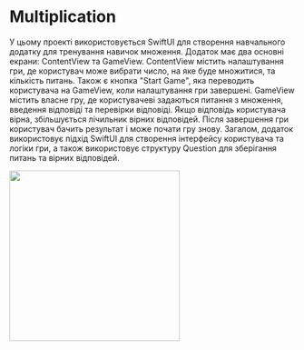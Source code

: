 # Multiplication

У цьому проекті використовується SwiftUI для створення навчального додатку для тренування навичок множення. Додаток має два основні екрани: ContentView та GameView.
ContentView містить налаштування гри, де користувач може вибрати число, на яке буде множитися, та кількість питань. Також є кнопка "Start Game", яка переводить користувача на GameView, коли налаштування гри завершені.
GameView містить власне гру, де користувачеві задаються питання з множення, введення відповіді та перевірки відповіді. Якщо відповідь користувача вірна, збільшується лічильник вірних відповідей. Після завершення гри користувач бачить результат і може почати гру знову.
Загалом, додаток використовує підхід SwiftUI для створення інтерфейсу користувача та логіки гри, а також використовує структуру Question для зберігання питань та вірних відповідей.


<img src="https://github.com/ItsMeIns/Multiplication/assets/106601710/d3d1f4ed-ad53-4c8e-9c4c-42b821df7d1f" width="300" />
